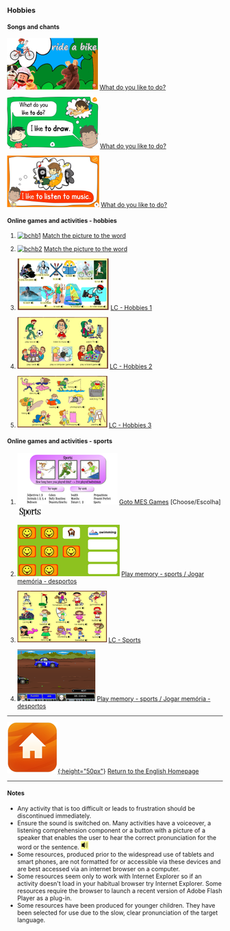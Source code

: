 <head>
<!-- Global site tag (gtag.js) - Google Analytics -->
<script async src="https://www.googletagmanager.com/gtag/js?id=UA-160613202-2"></script>
<script>
  window.dataLayer = window.dataLayer || [];
  function gtag(){dataLayer.push(arguments);}
  gtag('js', new Date());

  gtag('config', 'UA-160613202-2');
</script>
</head>

### Hobbies

#### Songs and chants

[![wdld1](/images/wdld1.png)](https://www.youtube.com/watch?v=tYNap8gVNK4) [What do you like to do?](https://www.youtube.com/watch?v=tYNap8gVNK4)

[![wdld3](/images/wdld3.png)](https://www.youtube.com/watch?v=gH89yUhIAV0) [What do you like to do?](https://www.youtube.com/watch?v=gH89yUhIAV0)

[![wdld4](/images/wdld4.png)](https://www.youtube.com/watch?v=OzrjgUrHuGc) [What do you like to do?](https://www.youtube.com/watch?v=OzrjgUrHuGc)

#### Online games and activities - hobbies

1. [![bchb1](/images/bchb1.PNG)](https://learnenglishkids.britishcouncil.org/en/word-games/free-time-1) [Match the picture to the word](https://learnenglishkids.britishcouncil.org/en/word-games/free-time-1)

2. [![bchb2](/images/bchb2.PNG)](https://learnenglishkids.britishcouncil.org/en/word-games/free-time-2) [Match the picture to the word](https://learnenglishkids.britishcouncil.org/en/word-games/free-time-2)

3. [![lchb1](/images/lchb1.PNG)](http://www.learningchocolate.com/content/activities-0) [LC - Hobbies 1](http://www.learningchocolate.com/content/activities-0)

4. [![lchb2](/images/lchb2.PNG)](http://www.learningchocolate.com/content/hobbies) [LC - Hobbies 2](http://www.learningchocolate.com/content/hobbies)

5. [![lchb3](/images/lchb3.PNG)](http://www.learningchocolate.com/content/hobbies-1) [LC - Hobbies 3](http://www.learningchocolate.com/content/hobbies-1)

#### Online games and activities - sports

1. [![messp](/images/messp.PNG)](https://www.mes-games.com/) [Goto MES Games](https://www.mes-games.com/) [Choose/Escolha] ![messp2](/images/messp2.PNG)

2. [![spme1](/images/spme1.PNG)](https://www.eslgamesplus.com/sports-vocabulary-esl-memory-game/) [Play memory - sports / Jogar memória - desportos](https://www.eslgamesplus.com/sports-vocabulary-esl-memory-game/)

3. [![lcsp1](/images/lcsp1.PNG)](http://www.learningchocolate.com/content/sports) [LC - Sports](http://www.learningchocolate.com/content/sports)

4. [![spqu1](/images/spqu1.PNG)](https://www.eslgamesplus.com/sports-vocabulary-esl-game-car-racing-rally-game/) [Play memory - sports / Jogar memória - desportos](https://www.eslgamesplus.com/sports-vocabulary-esl-game-car-racing-rally-game/)

***
[![home](/images/home.png){:height="50px"}](https://english-homework.github.io/KidooLand) [Return to the English Homepage](https://english-homework.github.io/KidooLand)

***
#### Notes
* Any activity that is too difficult or leads to frustration should be discontinued immediately.
* Ensure the sound is switched on. Many activities have a voiceover, a listening comprehension component or a button with a picture of a speaker that enables the user to hear the correct pronunciation for the word or the sentence. ![spkr2](/images/spkr2.PNG)
* Some resources, produced prior to the widespread use of tablets and smart phones, are not formatted for or accessible via these devices and are best accessed via an internet browser on a computer.
* Some resources seem only to work with Internet Explorer so if an activity doesn't load in your habitual browser try Internet Explorer. Some resources require the browser to launch a recent version of Adobe Flash Player as a plug-in.
* Some resources have been produced for younger children. They have been selected for use due to the slow, clear pronunciation of the target language.
